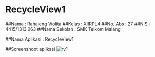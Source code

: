 # RecycleView1

##Nama : Rahajeng Violita
##Kelas : XIIRPL4
##No. Abs : 27
##NIS : 4415/1313.063
##Nama Sekolah : SMK Telkom Malang

##Nama Aplikasi : RecycleView1

##Screenshoot aplikasi
![rv1](https://cloud.githubusercontent.com/assets/22489784/20049326/f5102418-a4f4-11e6-835c-38498bce2220.JPG)

